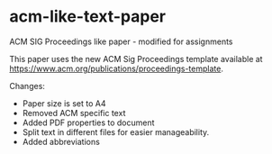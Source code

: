# acm-like-text-paper
ACM SIG Proceedings like paper - modified for assignments

This paper uses the new ACM Sig Proceedings template available at https://www.acm.org/publications/proceedings-template.

Changes:
- Paper size is set to A4
- Removed ACM specific text
- Added PDF properties to document
- Split text in different files for easier manageability. 
- Added abbreviations

